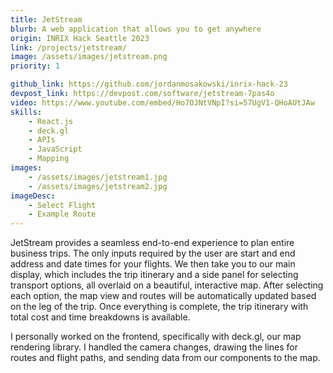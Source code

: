 ```yaml
---
title: JetStream
blurb: A web application that allows you to get anywhere
origin: INRIX Hack Seattle 2023
link: /projects/jetstream/
image: /assets/images/jetstream.png
priority: 1

github_link: https://github.com/jordanmosakowski/inrix-hack-23
devpost_link: https://devpost.com/software/jetstream-7pas4o
video: https://www.youtube.com/embed/Ho7OJNtVNpI?si=57UgV1-QHoAUtJAw
skills:
    - React.js
    - deck.gl
    - APIs
    - JavaScript
    - Mapping
images:
    - /assets/images/jetstream1.jpg
    - /assets/images/jetstream2.jpg
imageDesc:
    - Select Flight
    - Example Route
---
```


JetStream provides a seamless end-to-end experience to plan entire business trips. The only inputs required by the user are start and end address and date times for your flights. We then take you to our main display, which includes the trip itinerary and a side panel for selecting transport options, all overlaid on a beautiful, interactive map. After selecting each option, the map view and routes will be automatically updated based on the leg of the trip. Once everything is complete, the trip itinerary with total cost and time breakdowns is available.

I personally worked on the frontend, specifically with deck.gl, our map rendering library. I handled the camera changes, drawing the lines for routes and flight paths, and sending data from our components to the map.
